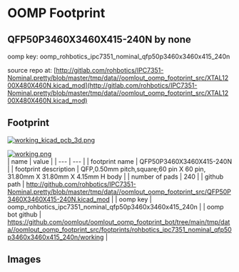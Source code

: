 # OOMP Footprint  
## QFP50P3460X3460X415-240N  by none  
  
oomp key: oomp_rohbotics_ipc7351_nominal_qfp50p3460x3460x415_240n  
  
source repo at: [http://gitlab.com/rohbotics/IPC7351-Nominal.pretty/blob/master/tmp/data//oomlout_oomp_footprint_src/XTAL1200X480X460N.kicad_mod](http://gitlab.com/rohbotics/IPC7351-Nominal.pretty/blob/master/tmp/data//oomlout_oomp_footprint_src/XTAL1200X480X460N.kicad_mod)  
## Footprint  
  
[![working_kicad_pcb_3d.png](working_kicad_pcb_3d_600.png)](working_kicad_pcb_3d.png)  
  
[![working.png](working_600.png)](working.png)  
| name | value | 
| --- | --- | 
| footprint name | QFP50P3460X3460X415-240N | 
| footprint description | QFP,0.50mm pitch,square;60 pin X 60 pin, 31.80mm X 31.80mm X 4.15mm H body | 
| number of pads | 240 | 
| github path | http://github.com/rohbotics/IPC7351-Nominal.pretty/blob/master/tmp/data//oomlout_oomp_footprint_src/QFP50P3460X3460X415-240N.kicad_mod | 
| oomp key | oomp_rohbotics_ipc7351_nominal_qfp50p3460x3460x415_240n | 
| oomp bot github | https://github.com/oomlout/oomlout_oomp_footprint_bot/tree/main/tmp/data//oomlout_oomp_footprint_src/footprints/rohbotics_ipc7351_nominal_qfp50p3460x3460x415_240n/working | 
## Images  
